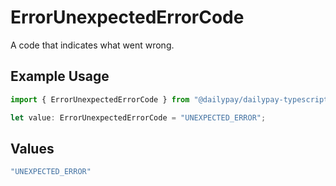 # ErrorUnexpectedErrorCode

A code that indicates what went wrong.

## Example Usage

```typescript
import { ErrorUnexpectedErrorCode } from "@dailypay/dailypay-typescript-sdk/models";

let value: ErrorUnexpectedErrorCode = "UNEXPECTED_ERROR";
```

## Values

```typescript
"UNEXPECTED_ERROR"
```